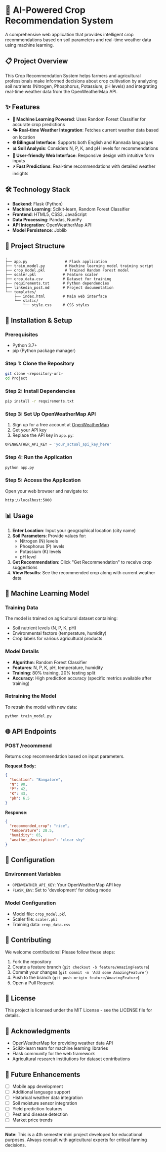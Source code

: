 # 🌱 AI-Powered Crop Recommendation System

A comprehensive web application that provides intelligent crop recommendations based on soil parameters and real-time weather data using machine learning.

## 📋 Project Overview

This Crop Recommendation System helps farmers and agricultural professionals make informed decisions about crop cultivation by analyzing soil nutrients (Nitrogen, Phosphorus, Potassium, pH levels) and integrating real-time weather data from the OpenWeatherMap API.

## ✨ Features

- **🤖 Machine Learning Powered**: Uses Random Forest Classifier for accurate crop predictions
- **🌤️ Real-time Weather Integration**: Fetches current weather data based on location
- **🌐 Bilingual Interface**: Supports both English and Kannada languages
- **📊 Soil Analysis**: Considers N, P, K, and pH levels for recommendations
- **🎯 User-friendly Web Interface**: Responsive design with intuitive form inputs
- **⚡ Fast Predictions**: Real-time recommendations with detailed weather insights

## 🛠️ Technology Stack

- **Backend**: Flask (Python)
- **Machine Learning**: Scikit-learn, Random Forest Classifier
- **Frontend**: HTML5, CSS3, JavaScript
- **Data Processing**: Pandas, NumPy
- **API Integration**: OpenWeatherMap API
- **Model Persistence**: Joblib

## 📁 Project Structure

```
.
├── app.py                 # Flask application
├── train_model.py         # Machine learning model training script
├── crop_model.pkl         # Trained Random Forest model
├── scaler.pkl            # Feature scaler
├── crop_data.csv         # Dataset for training
├── requirements.txt      # Python dependencies
├── linkedin_post.md      # Project documentation
└── templates/
    ├── index.html        # Main web interface
    └── static/
        └── style.css     # CSS styles
```

## 🚀 Installation & Setup

### Prerequisites
- Python 3.7+
- pip (Python package manager)

### Step 1: Clone the Repository
```bash
git clone <repository-url>
cd Project
```

### Step 2: Install Dependencies
```bash
pip install -r requirements.txt
```

### Step 3: Set Up OpenWeatherMap API
1. Sign up for a free account at [OpenWeatherMap](https://openweathermap.org/api)
2. Get your API key
3. Replace the API key in `app.py`:
```python
OPENWEATHER_API_KEY = 'your_actual_api_key_here'
```

### Step 4: Run the Application
```bash
python app.py
```

### Step 5: Access the Application
Open your web browser and navigate to:
```
http://localhost:5000
```

## 📊 Usage

1. **Enter Location**: Input your geographical location (city name)
2. **Soil Parameters**: Provide values for:
   - Nitrogen (N) levels
   - Phosphorus (P) levels  
   - Potassium (K) levels
   - pH level
3. **Get Recommendation**: Click "Get Recommendation" to receive crop suggestions
4. **View Results**: See the recommended crop along with current weather data

## 🧠 Machine Learning Model

### Training Data
The model is trained on agricultural dataset containing:
- Soil nutrient levels (N, P, K, pH)
- Environmental factors (temperature, humidity)
- Crop labels for various agricultural products

### Model Details
- **Algorithm**: Random Forest Classifier
- **Features**: N, P, K, pH, temperature, humidity
- **Training**: 80% training, 20% testing split
- **Accuracy**: High prediction accuracy (specific metrics available after training)

### Retraining the Model
To retrain the model with new data:
```bash
python train_model.py
```

## 🌐 API Endpoints

### POST /recommend
Returns crop recommendation based on input parameters.

**Request Body:**
```json
{
  "location": "Bangalore",
  "N": 90,
  "P": 42,
  "K": 43,
  "ph": 6.5
}
```

**Response:**
```json
{
  "recommended_crop": "rice",
  "temperature": 28.5,
  "humidity": 65,
  "weather_description": "clear sky"
}
```

## 🔧 Configuration

### Environment Variables
- `OPENWEATHER_API_KEY`: Your OpenWeatherMap API key
- `FLASK_ENV`: Set to 'development' for debug mode

### Model Configuration
- Model file: `crop_model.pkl`
- Scaler file: `scaler.pkl`
- Training data: `crop_data.csv`

## 🤝 Contributing

We welcome contributions! Please follow these steps:

1. Fork the repository
2. Create a feature branch (`git checkout -b feature/AmazingFeature`)
3. Commit your changes (`git commit -m 'Add some AmazingFeature'`)
4. Push to the branch (`git push origin feature/AmazingFeature`)
5. Open a Pull Request

## 📝 License

This project is licensed under the MIT License - see the LICENSE file for details.

## 🙏 Acknowledgments

- OpenWeatherMap for providing weather data API
- Scikit-learn team for machine learning libraries
- Flask community for the web framework
- Agricultural research institutions for dataset contributions


## 🎯 Future Enhancements

- [ ] Mobile app development
- [ ] Additional language support
- [ ] Historical weather data integration
- [ ] Soil moisture sensor integration
- [ ] Yield prediction features
- [ ] Pest and disease detection
- [ ] Market price trends

---

**Note**: This is a 4th semester mini project developed for educational purposes. Always consult with agricultural experts for critical farming decisions.
